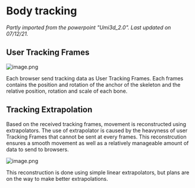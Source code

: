 # Body tracking

_Partly imported from the powerpoint "Umi3d_2.0". Last updated on 07/12/21._

## User Tracking Frames

![image.png](./img/)

Each browser send tracking data as User Tracking Frames. Each frames contains the position and rotation of the anchor of the skeleton and the relative position, rotation and scale of each bone.

## Tracking Extrapolation

Based on the received tracking frames, movement is reconstructed using extrapolators. The use of extrapolator is caused by the heavyness of user Tracking Frames that cannot be sent at every frames. This reconstrcution ensures a smooth movement as well as a relatively manageable amount of data to send to browsers.

![image.png](/img/)

This reconstruction is done using simple linear extrapolators, but plans are on the way to make better extrapolations.
